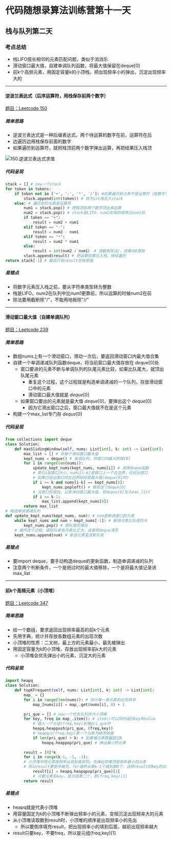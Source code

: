 # 代码随想录算法训练营第十一天

## 栈与队列第二天

### 考点总结

- 栈LIFO擅长相邻的元素匹配问题，类似于消消乐
- 滑动窗口最大值，自建单调队列函数，将最大值保留在deque[0]
- 前k个高频元素，用固定容量k的小顶栈，把出现频率小的弹出，沉淀出现频率大的

---

#### 逆波兰表达式（后序运算符，用栈保存前两个数字）

[题目：Leetcode 150](https://leetcode.com/problems/evaluate-reverse-polish-notation)

##### 简单思路

- 逆波兰表达式是一种后缀表达式，两个待运算的数字在前，运算符在后
- 边遍历边用栈保存前面的数字
- 如果遍历到运算符，就把栈顶前两个数字弹出运算，再把结果压入栈顶

![150.逆波兰表达式求值](https://camo.githubusercontent.com/9f7f3d3cc8df9823f36cb8566502a3c263476e49ca6b87bea9a3503d2c928eaa/68747470733a2f2f636f64652d7468696e6b696e672e63646e2e626365626f732e636f6d2f676966732f3135302e2545392538302538362545362542332541322545352538352542302545382541312541382545382542452542452545352542432538462545362542312538322545352538302542432e676966)

##### 代码呈现

```python
stack = [] # new一个stack
for token in tokens:
    if token not in ['+', '-', '*', '/']: #如果遍历到元素不是运算符（是数字）
        stack.append(int(token)) # 转为int再压入stack
    else: # 遍历到的元素是运算符
        num1 = stack.pop() # 把栈顶前两个数字顶出来运算
        num2 = stack.pop() # stack是LIFO，num2在栈的顺序比num1前
        if token == "+": 
            result = num2 + num1
        elif token == "-":
            result = num2 - num1
        elif token == "*":
            result = num2 * num1
        else:
            result = int(num2 / num1） # 用截断除法/，结果向0靠拢
        stack.append(result) # 把运算结果压入栈，继续遍历
return stack[-1] # 最后只有result在栈里面
```

##### 易错点

- 将数字元素压入栈之前，要从字符串类型转为整数
- 栈是LIFO，num2在队列中比num1更靠前，所以运算的时候num2在前
- 除法要用截断除"/"，不能用地板除"//"

---

#### 滑动窗口最大值（自建单调队列）

[题目：Leetcode 239](https://leetcode.com/problems/sliding-window-maximum)

##### 简单思路

- 数组nums上有一个滑动窗口，滑动一次后，要返回滑动窗口内最大值合集
- 自建一个单调递减队列函数deque，将当前窗口最大值存放在 $deque[0]$处
  - 窗口要进的元素不断与单调队列的队尾元素比较，如果比队尾大，就顶出队尾元素
    - 重复这个过程，这个过程就是构造单调递减的一个队列，存放滑动窗口中的元素
    - 滑动窗口最大值就是 $deque[0]$
  - 如果窗口要出的元素就是最大值 $deque[0]$，要弹出这个 $deque[0]$
    - 因为它滑出窗口之后，窗口最大值就不在是这个元素
- 构建一个max_list专门存 $deque[0]$

##### 代码呈现

```python
from collections import deque
class Solution:
    def maxSlidingWindow(self, nums: List[int], k: int) -> List[int]:
        max_list = [] # 存每个滑动窗口最大值
        kept_nums = deque() # 单调队列，将窗口内最大的放[0]
        for i in range(len(nums)):
            update_kept_nums(kept_nums, nums[i]) # 调用deque函数
            # 索引i超窗口大小，nums[i-k]是窗口上一个左边界，已经出窗口
            # 如果已经出窗口的左边界刚好是最大值(deque[0]时)
            if i >= k and nums[i-k] == kept_nums[0]: 
                kept_nums.popleft() # 移除这个deque[0]
            # 当窗口形成后，记录滑动窗口最大值，将deque[0]加入max_list
            if i >= k-1:
                max_list.append(kept_nums[0])
        return max_list
# 构造单调递减队列
def update_kept_nums(kept_nums, num): # num是新进窗口的元素
    while kept_nums and num > kept_nums[-1]: # 新进元素比队尾的大
        kept_nums.pop() # 把队尾的弹出
    # 循环这个过程，直到队尾有元素比它大，或者把deque清空
    kept_nums.append(num) # 新进元素变成新队尾
```

##### 易错点

- 要import deque，要手动构造deque的更新函数，制造单调递减的队列
- 注意两个判断条件，一个是把过时的最大值移除，一个是将最大值记录进max_list

---

#### 前k个高频元素（小顶堆）

[题目：Leetcode 347](https://leetcode.com/problems/top-k-frequent-elements)

##### 简单思路

- 给一个数组，要求返回出现频率最高的前k个元素
- 先用字典，统计并存放各数组元素的出现次数
- 小顶堆的性质：二叉树，最上方的元素最小，最先被弹出
- 用固定容量为k的小顶堆，存放出现频率前k大的元素
  - 小顶堆会优先弹出小的元素，沉淀大的元素

##### 代码呈现

```python
import heapq
class Solution:
    def topKFrequent(self, nums: List[int], k: int) -> List[int]:
        map_ = {}
        for i in range(len(nums)): # 统计每一类元素的出现频率
            map_[nums[i]] = map_.get(nums[i], 0) + 1
            
        pri_que = [] # new一个优先队列作为小顶堆
        for key, freq in map_.item(): # item()可以同时返回key和value
            # 插入一个元组(freq,key)到堆pri_que中
            heapq.heappush(pri_que, (freq,key)) 
            # heapq以(freq,key)第一个元素为排序依据
            if len(pri_que) > k: # 如果堆元素数量超过k
                heapq.heappop(pri_que) # 弹出最小的元素
                
        result = [0]*k
        for i in range(k-1, -1, -1): 
        # 小顶堆中的元素按频率从低到高排列，先弹出的堆顶是频率最小的元素
        # 所以result要倒序填充，for循环从第k-1个填到第0个，这样result的key的出现频率就是从大到小了
            result[i] = heapq.heapqpop(pri_que)[1]
            # 只要元素名key，是元组第二个，即(freq,key)[1]
        return result
```

##### 易错点

- heapq就是代表小顶堆
- 用容量固定为k的小顶堆不断弹出频率小的元素，变相沉淀出现频率大的元素
- 从小顶堆读取数到result时，小顶堆的顺序是出现频率小的先出
  - 所以要倒序填充result，把出现频率小的填到后面，越前出现频率越大
- result只要key，不要freq，所以是元组(freq,key)[1]
